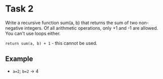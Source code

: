 # Task 2

Write a recursive function sum(a, b) that returns the sum of two non-negative integers.
Of all arithmetic operations, only +1 and -1 are allowed. You can't use loops either.

`return sum(a, b) + 1` - this cannot be used.

## Example

- `a=2`; `b=2` -> 4

